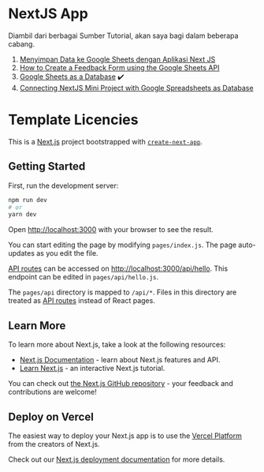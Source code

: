 # NextJS App

Diambil dari berbagai Sumber Tutorial, akan saya bagi dalam beberapa cabang.

1. [Menyimpan Data ke Google Sheets dengan Aplikasi Next JS](https://github.com/amati-tiru-modifikasi/nextjs-playing-sheets/tree/sheet1)
2. [How to Create a Feedback Form using the Google Sheets API](https://github.com/amati-tiru-modifikasi/nextjs-playing-sheets/tree/sheet2)
3. [Google Sheets as a Database](https://github.com/amati-tiru-modifikasi/nextjs-playing-sheets/tree/sheet3) ✔️
4. [Connecting NextJS Mini Project with Google Spreadsheets as Database](https://github.com/amati-tiru-modifikasi/nextjs-playing-sheets/tree/sheet4)

# Template Licencies

This is a [Next.js](https://nextjs.org/) project bootstrapped with [`create-next-app`](https://github.com/vercel/next.js/tree/canary/packages/create-next-app).

## Getting Started

First, run the development server:

```bash
npm run dev
# or
yarn dev
```

Open [http://localhost:3000](http://localhost:3000) with your browser to see the result.

You can start editing the page by modifying `pages/index.js`. The page auto-updates as you edit the file.

[API routes](https://nextjs.org/docs/api-routes/introduction) can be accessed on [http://localhost:3000/api/hello](http://localhost:3000/api/hello). This endpoint can be edited in `pages/api/hello.js`.

The `pages/api` directory is mapped to `/api/*`. Files in this directory are treated as [API routes](https://nextjs.org/docs/api-routes/introduction) instead of React pages.

## Learn More

To learn more about Next.js, take a look at the following resources:

- [Next.js Documentation](https://nextjs.org/docs) - learn about Next.js features and API.
- [Learn Next.js](https://nextjs.org/learn) - an interactive Next.js tutorial.

You can check out [the Next.js GitHub repository](https://github.com/vercel/next.js/) - your feedback and contributions are welcome!

## Deploy on Vercel

The easiest way to deploy your Next.js app is to use the [Vercel Platform](https://vercel.com/import?utm_medium=default-template&filter=next.js&utm_source=create-next-app&utm_campaign=create-next-app-readme) from the creators of Next.js.

Check out our [Next.js deployment documentation](https://nextjs.org/docs/deployment) for more details.

